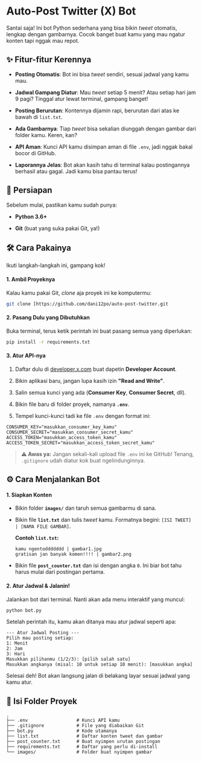 # Auto-Post Twitter (X) Bot

Santai saja! Ini bot Python sederhana yang bisa bikin *tweet* otomatis, lengkap dengan gambarnya. Cocok banget buat kamu yang mau ngatur konten tapi nggak mau repot.

## ✨ Fitur-fitur Kerennya

* **Posting Otomatis**: Bot ini bisa *tweet* sendiri, sesuai jadwal yang kamu mau.

* **Jadwal Gampang Diatur**: Mau *tweet* setiap 5 menit? Atau setiap hari jam 9 pagi? Tinggal atur lewat terminal, gampang banget!

* **Posting Berurutan**: Kontennya dijamin rapi, berurutan dari atas ke bawah di `list.txt`.

* **Ada Gambarnya**: Tiap *tweet* bisa sekalian diunggah dengan gambar dari folder kamu. Keren, kan?

* **API Aman**: Kunci API kamu disimpan aman di file `.env`, jadi nggak bakal bocor di GitHub.

* **Laporannya Jelas**: Bot akan kasih tahu di terminal kalau postingannya berhasil atau gagal. Jadi kamu bisa pantau terus!

## 🚀 Persiapan

Sebelum mulai, pastikan kamu sudah punya:

* **Python 3.6+**

* **Git** (buat yang suka pakai Git, ya!)

## 🛠️ Cara Pakainya

Ikuti langkah-langkah ini, gampang kok!

#### 1. Ambil Proyeknya

Kalau kamu pakai Git, *clone* aja proyek ini ke komputermu:

```bash
git clone [https://github.com/dani12po/auto-post-twitter.git
```

#### 2. Pasang Dulu yang Dibutuhkan

Buka terminal, terus ketik perintah ini buat pasang semua yang diperlukan:

```bash
pip install -r requirements.txt
```

#### 3. Atur API-nya

1. Daftar dulu di [developer.x.com](https://developer.x.com) buat dapetin **Developer Account**.

2. Bikin aplikasi baru, jangan lupa kasih izin **"Read and Write"**.

3. Salin semua kunci yang ada (**Consumer Key**, **Consumer Secret**, dll).

4. Bikin file baru di folder proyek, namanya **`.env`**.

5. Tempel kunci-kunci tadi ke file `.env` dengan format ini:

```env
CONSUMER_KEY="masukkan_consumer_key_kamu"
CONSUMER_SECRET="masukkan_consumer_secret_kamu"
ACCESS_TOKEN="masukkan_access_token_kamu"
ACCESS_TOKEN_SECRET="masukkan_access_token_secret_kamu"
```

> **⚠️ Awas ya:** Jangan sekali-kali upload file `.env` ini ke GitHub! Tenang, `.gitignore` udah diatur kok buat ngelindunginnya.

## ⚙️ Cara Menjalankan Bot

#### 1. Siapkan Konten

* Bikin folder **`images/`** dan taruh semua gambarmu di sana.

* Bikin file **`list.txt`** dan tulis *tweet* kamu. Formatnya begini: `[ISI TWEET] | [NAMA FILE GAMBAR]`.

  **Contoh `list.txt`:**

  ```
  kamu ngentoddddddd | gambar1.jpg
  gratisan jan banyak komen!!!! | gambar2.png
  ```

* Bikin file **`post_counter.txt`** dan isi dengan angka `0`. Ini biar bot tahu harus mulai dari postingan pertama.

#### 2. Atur Jadwal & Jalanin!

Jalankan bot dari terminal. Nanti akan ada menu interaktif yang muncul:

```bash
python bot.py
```

Setelah perintah itu, kamu akan ditanya mau atur jadwal seperti apa:

```
--- Atur Jadwal Posting ---
Pilih mau posting setiap:
1: Menit
2: Jam
3: Hari
Masukkan pilihanmu (1/2/3): [pilih salah satu]
Masukkan angkanya (misal: 10 untuk setiap 10 menit): [masukkan angka]
```

Selesai deh! Bot akan langsung jalan di belakang layar sesuai jadwal yang kamu atur.

## 📂 Isi Folder Proyek

```
.
├── .env                  # Kunci API kamu
├── .gitignore            # File yang diabaikan Git
├── bot.py                # Kode utamanya
├── list.txt              # Daftar konten tweet dan gambar
├── post_counter.txt      # Buat nyimpen urutan postingan
├── requirements.txt      # Daftar yang perlu di-install
└── images/               # Folder buat nyimpen gambar
